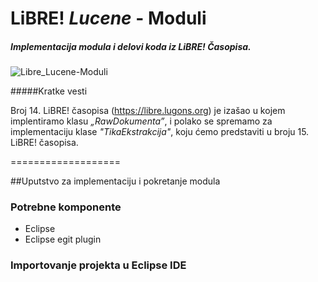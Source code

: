 LiBRE! _Lucene_ - Moduli
===================
##### Implementacija modula i delovi koda iz LiBRE! Časopisa.

 
 
![Libre_Lucene-Moduli](http://www.deanchugall.info/LibreSlike/LiBRE-Lucene-application-LOGO_.png "Logo Title Text 1")

#####Kratke vesti

Broj 14. LiBRE! časopisa (https://libre.lugons.org) je izašao u kojem implentiramo klasu _„RawDokumenta”_, i polako 
se spremamo za implementaciju klase _"TikaEkstrakcija"_, koju ćemo predstaviti u broju 15. LiBRE! časopisa.

===================

##Uputstvo za implementaciju i pokretanje modula


### Potrebne komponente
  - Eclipse
  - Eclipse egit plugin

### Importovanje projekta u Eclipse IDE
